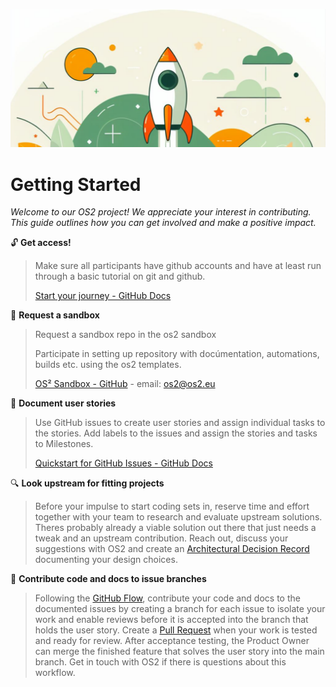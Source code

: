 ![](assets/c8602df62677151334add44121345ffd5bf473ca.png)

# Getting Started

*Welcome to our OS2 project! We appreciate your interest in
contributing. This guide outlines how you can get involved and make a
positive impact.*

🔓 **Get access!**

> Make sure all participants have github accounts and have at least run through a basic tutorial on git and github.
>
> [Start your journey - GitHub Docs](https://docs.github.com/en/get-started/start-your-journey)

📢 **Request a sandbox**

> Request a sandbox repo in the os2 sandbox
>
> Participate in setting up repository with docúmentation, automations, builds etc. using the os2 templates.
>
> [OS² Sandbox - GitHub](https://github.com/OS2sandbox/) - email: os2@os2.eu

📝 **Document user stories**

> Use GitHub issues to create user stories and assign individual tasks to the stories. Add labels to the issues and assign the stories and tasks to Milestones.
>
> [Quickstart for GitHub Issues - GitHub Docs](https://docs.github.com/en/issues/tracking-your-work-with-issues/quickstart)

🔍 **Look upstream for fitting projects**

> Before your impulse to start coding sets in, reserve time and effort together with your team to research and evaluate upstream solutions. Theres probably already a viable solution out there that just needs a tweak and an upstream contribution. Reach out, discuss your suggestions with OS2 and create an [Architectural Decision Record](https://adr.github.io/) documenting your design choices.

🔀 **Contribute code and docs to issue branches**

> Following the [GitHub Flow](https://docs.github.com/en/get-started/using-github/github-flow), contribute your code and docs to the documented issues by creating a branch for each issue to isolate your work and enable reviews before it is accepted into the branch that holds the user story. Create a [Pull Request](https://docs.github.com/en/pull-requests/collaborating-with-pull-requests/proposing-changes-to-your-work-with-pull-requests/about-pull-requests) when your work is tested and ready for review. After acceptance testing, the Product Owner can merge the finished feature that solves the user story into the main branch. Get in touch with OS2 if there is questions about this workflow.

